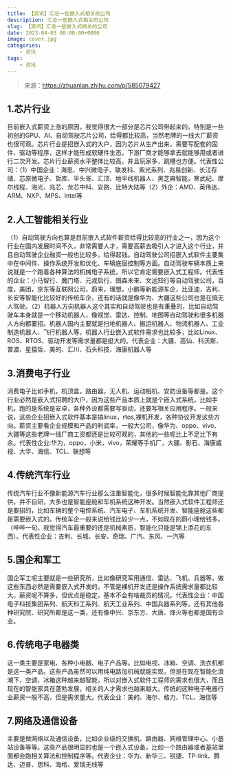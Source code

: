 ```yaml
---
title: 【资讯】汇总一些嵌入式相关的公司
description: 汇总一些嵌入式相关的公司
slug: 【资讯】汇总一些嵌入式相关的公司
date: 2023-04-03 00:00:00+0000
image: cover.jpg
categories:
    - 资讯
tags:
    - 资讯
---
```


> 来源：https://zhuanlan.zhihu.com/p/585079427

## 1.芯片行业

目前嵌入式薪资上涨的原因，我觉得很大一部分是芯片公司带起来的。特别是一些初创的GPU、AI、自动驾驶芯片公司，给得都比较高，当然老牌的一线大厂薪资也很可观。芯片行业是招嵌入式的大户，因为芯片从生产出来，需要写配套的固件、驱动等程序，这样才能形成软硬件生态，下游厂商才能够拿去就能够用或者进行二次开发。芯片行业薪资水平整体比较高，并且玩家多，跳槽也方便。代表性公司：（1）中国企业：海思、中兴微电子、联发科、紫光系列、兆易创新、长江存储、芯原微电子、哲库、平头哥、汇顶、地平线机器人、黑芝麻智能，寒武纪、摩尔线程、海光、兆芯、龙芯中科、安路、比特大陆等（2）外企：AMD、英伟达、ARM、NXP、MPS、Intel等

## 2.人工智能相关行业

（1）自动驾驶方向也算是目前嵌入式软件薪资给得比较高的行业之一，因为这个行业在国内发展时间不久，非常需要人才，需要高薪去吸引人才进入这个行业，并且自动驾驶企业融资一般也比较多，给得起钱。自动驾驶公司招嵌入式软件主要集中在中间件、操作系统开发和优化、车辆底层控制等方面。自动驾驶车辆本质上来说就是一个跑着各种算法的机械电子系统，所以它肯定需要嵌入式工程师。代表性的企业：小马智行、魔门塔、元戎启行、图森未来、文远知行等自动驾驶公司，百度，美团，京东等互联网公司，蔚来，理想，小鹏等新能源车企，比亚迪，吉利、长安等智能化比较好的传统车企，还有的话就是像华为、大疆这些公司也是在搞无人驾驶。（2）机器人方向机器人这个其实和自动驾驶也是有重叠的，比如自动驾驶车本身就是一个移动机器人，像视觉、雷达、控制、地图等自动驾驶和很多机器人方向都要招。机器人国内主要就是扫地机器人、搬运机器人、物流机器人、工业制造机器人、飞行机器人等，机器人行业嵌入式软件需求也比较多，比如Linux、ROS、RTOS、驱动开发等需求量都是挺大的。代表企业：大疆、高仙、科沃斯、普渡、星猿哲、美的、汇川、石头科技、海康机器人等

## 3.消费电子行业

消费电子比如手机，机顶盒，路由器，无人机、运动相机、安防设备等都是。这个行业必然是嵌入式招聘的大户，因为这些产品本质上就是个嵌入式系统，比如手机，跑的是系统是安卓，各种外设都需要写驱动，还要写相关应用程序。一般来说，这些企业招嵌入式软件基本是搞linux，rtos,裸机开发，各种协议开发这些方向。薪资主要看企业规模和产品的利润率，一般大公司，像华为、oppo、vivo、大疆等这些老牌一线厂商工资都还是比较可观的，其他的一些呢比上不足比下有余。代表性企业:华为，oppo，小米，vivo，荣耀等手机厂，大疆、影石、海康威视、大华、海信、TCL、联想等

## 4.传统汽车行业

传统汽车行业不像新能源汽车行业那么注重智能化，很多时候智能化靠其他厂商提供，并不自研，大多也是智能座舱和车机系统这种开发。当然嵌入式软件工程师还是要招的，比如车辆的整个电控系统、汽车电子、车机系统开发、智能座舱这些都是需要嵌入式的。传统车企一般来说给钱比较少一点，不如现在的蔚小理给钱多。（哔哔一句，我觉得汽车最重要的还是机械素质，智能化只能是锦上添花的东西）。代表性企业：吉利、长城、长安、奇瑞、广汽、东风、一汽等

## 5.国企和军工

国企军工呢主要就是一些研究所，比如像研究军用通信、雷达、飞机、兵器等，做这些东西必然是需要嵌入式开发的，不管是裸机开发还是操作系统需求量都比较大。薪资呢不算多，但优点是稳定，基本不会有啥裁员的情况。代表性企业：中国电子科技集团系列、航天科工系列、航天工业系列、中国兵器系列等，还有其他各种研究院、研究所都是这一类，还有像中兴、京东方、大唐、烽火等也都是国有企业。

## 6.传统电子电器类

这一类主要是家电、各种小电器、电子产品等。比如电视、冰箱、空调、洗衣机都是这一类产品。这些产品虽然可以用纯电路加机械就能实现，但是在现在智能化浪潮下，空调、冰箱这种越来越智能，所以对嵌入式软件工程师的需求也很大，而且现在的智能家具在蓬勃发展，相关的人才需求也越来越大。传统的这种电子电器行业薪资一般不高，但是需求量大。代表企业：美的、海尔、格力、TCL、海信等

## 7.网络及通信设备

主要是做网络以及通信设备，比如企业级的交换机、路由器、网络管理中心、小基站设备等等。这些产品很明显的也是一个嵌入式设备，比如一个路由器或者基站里面都会跑相关算法和控制程序等。代表企业：华为、新华三、锐捷、TP-link、腾达、迈普、思科、海格、爱瑞无线等
